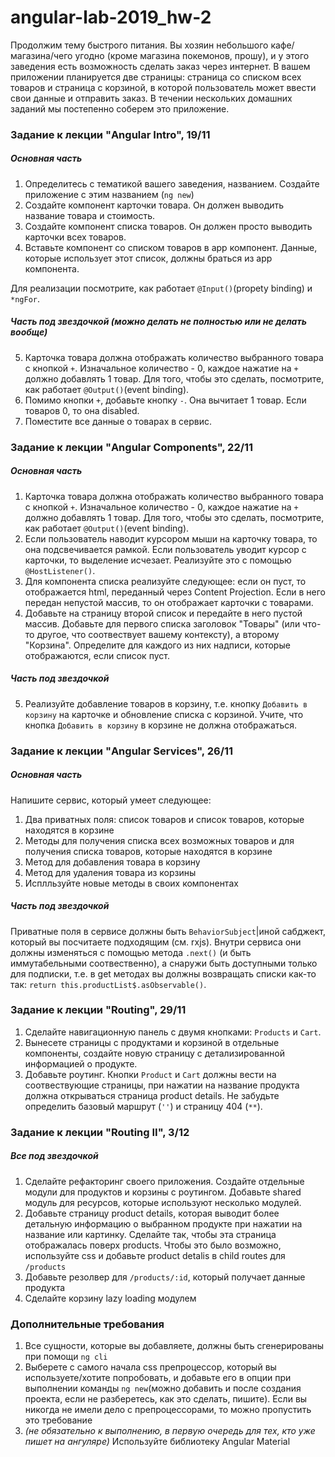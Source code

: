 # angular-lab-2019_hw-2

Продолжим тему быстрого питания. Вы хозяин небольшого кафе/магазина/чего угодно (кроме магазина покемонов, прошу), и у этого заведения есть возможность сделать заказ через интернет. В вашем приложении планируется две страницы: страница со списком всех товаров и страница с корзиной, в которой пользователь может ввести свои данные и отправить заказ. В течении нескольких домашних заданий мы постепенно соберем это приложение.

### Задание к лекции "Angular Intro", 19/11
##### Основная часть
1) Определитесь с тематикой вашего заведения, названием. Cоздайте приложение с этим названием (`ng new`)
2) Создайте компонент карточки товара. Он должен выводить название товара и стоимость.
3) Создайте компонент списка товаров. Он должен просто выводить карточки всех товаров.
4) Вставьте компонент со списком товаров в app компонент. Данные, которые использует этот список, должны браться из app компонента.

Для реализации посмотрите, как работает `@Input()`(propety binding) и `*ngFor`.

##### Часть под звездочкой *(можно делать не полностью или не делать вообще)*
5) Карточка товара должна отображать количество выбранного товара с кнопкой `+`. Изначальное количество - 0, каждое нажатие на `+` должно добавлять 1 товар. Для того, чтобы это сделать, посмотрите, как работает `@Output()`(event binding).
6) Помимо кнопки `+`, добавьте кнопку `-`. Она вычитает 1 товар. Если товаров 0, то она disabled.
7) Поместите все данные о товарах в сервис.

### Задание к лекции "Angular Components", 22/11
##### Основная часть
1) Карточка товара должна отображать количество выбранного товара с кнопкой `+`. Изначальное количество - 0, каждое нажатие на `+` должно добавлять 1 товар. Для того, чтобы это сделать, посмотрите, как работает `@Output()`(event binding).
2) Если пользователь наводит курсором мыши на карточку товара, то она подсвечивается рамкой. Если пользователь уводит курсор с карточки, то выделение исчезает. Реализуйте это с помощью `@HostListener()`.
3) Для компонента списка реализуйте следующее: если он пуст, то отображается html, переданный через Content Projection. Если в него передан непустой массив, то он отображает карточки с товарами.
4) Добавьте на страницу второй список и передайте в него пустой массив. Добавьте для первого списка заголовок "Товары" (или что-то другое, что соотвествует вашему контексту), а второму "Корзина". Определите для каждого из них надписи, которые отображаются, если список пуст.

##### Часть под звездочкой
5) Реализуйте добавление товаров в корзину, т.е. кнопку `Добавить в корзину` на карточке и обновление списка с корзиной. Учите, что кнопка `Добавить в корзину` в корзине не должна отображаться.

### Задание к лекции "Angular Services", 26/11
##### Основная часть
Напишите сервис, который умеет следующее:
1) Два приватных поля: список товаров и список товаров, которые находятся в корзине
2) Методы для получения списка всех возможных товаров и для получения списка товаров, которые находятся в корзине
3) Метод для добавления товара в корзину 
4) Метод для удаления товара из корзины
5) Исплльзуйте новые методы в своих компонентах

##### Часть под звездочкой
Приватные поля в сервисе должны быть `BehaviorSubject`|иной сабджект, который вы посчитаете подходящим (см. rxjs). Внутри сервиса они должны изменяться с помощью метода `.next()` (и быть иммутабельными соотвественно), а снаружи быть доступными только для подписки, т.е. в get методах вы должны возвращать списки как-то так: `return this.productList$.asObservable()`.

### Задание к лекции "Routing", 29/11
1) Сделайте навигационную панель с двумя кнопками: `Products` и `Cart`.
2) Вынесете страницы с продуктами и корзиной в отдельные компоненты, создайте новую страницу с детализированной информацией о продукте.
2) Добавьте роутинг. Кнопки `Product` и `Cart` должны вести на соотвествующие страницы, при нажатии на название продукта должна открываться страница product details. Не забудьте определить базовый маршрут (`''`) и страницу 404 (`**`).

### Задание к лекции "Routing II", 3/12
##### Все под звездочкой
1) Сделайте рефакторинг своего приложения. Создайте отдельные модули для продуктов и корзины с роутингом. Добавьте shared модуль для ресурсов, которые используют несколько модулей. 
2) Добавьте страницу product details, которая выводит более детальную информацию о выбранном продукте при нажатии на название или картинку. Сделайте так, чтобы эта страница отображалась поверх products. Чтобы это было возможно, используйте css и добавьте product detalis в child routes для `/products`
3) Добавьте резолвер для `/products/:id`, который получает данные продукта
4) Сделайте корзину lazy loading модулем

### Дополнительные требования
1) Все сущности, которые вы добавляете, должны быть сгенерированы при помощи `ng cli`
2) Выберете с самого начала css препроцессор, который вы используете/хотите попробовать, и добавьте его в опции при выполнении команды `ng new`(можно добавить и после создания проекта, если не разберетесь, как это сделать, пишите). Если вы никогда не имели дело с препроцессорами, то можно пропустить это требование
3) *(не обязательно к выполнению, в первую очередь для тех, кто уже пишет на ангуляре)* Используйте библиотеку Angular Material
